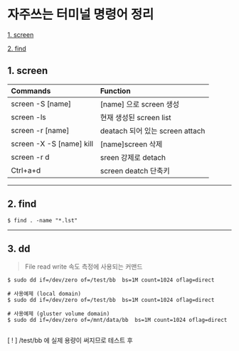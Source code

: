 # 자주쓰는 터미널 명령어 정리


  [1. screen](#1.-screen)

  [2. find](#2.-find)


## 1. screen <a name="1.-screen"></a>

|Commands|Function|
|:----|:----|
|screen -S [name]|[name] 으로 screen 생성|
|screen -ls|현재 생성된 screen list |
|screen -r [name]|deatach 되어 있는 screen attach|
|screen -X -S [name] kill|[name]screen 삭제|
|screen -r d|sreen 강제로 detach|
|Ctrl+a+d|screen deatch 단축키|


---

## 2. find <a name="2.-find"></a>

  ```
  $ find . -name "*.lst"
  ```

---

## 3. dd <a name="2.-dd"></a>
> File read write 속도 측정에 사용되는 커맨드

  ```
  $ sudo dd if=/dev/zero of=/test/bb  bs=1M count=1024 oflag=direct
  
  # 사용예제 (local domain)
  $ sudo dd if=/dev/zero of=/test/bb  bs=1M count=1024 oflag=direct
  
  # 사용예제 (gluster volume domain)
  $ sudo dd if=/dev/zero of=/mnt/data/bb  bs=1M count=1024 oflag=direct

  
  ```
  [ ! ] /test/bb 에 실제 용량이 써지므로 테스트 후 






